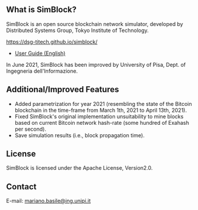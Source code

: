 ## What is SimBlock?

SimBlock is an open source blockchain network simulator, developed by Distributed Systems Group, Tokyo Institute of Technology.

https://dsg-titech.github.io/simblock/

- [User Guide (English)](https://github.com/Unipisa/SimBlock/blob/main/docs/en/usage.md)


In June 2021, SimBlock has been improved by University of Pisa, Dept. of Ingegneria dell'Informazione.

## Additional/Improved Features
- Added parametrization for year 2021 (resembling the state of the Bitcoin blockchain in the time-frame from March 1th, 2021 to April 13th, 2021).
- Fixed SimBlock's original implementation unsuitability to mine blocks based on current Bitcoin network hash-rate (some hundred of Exahash per second).
- Save simulation results (i.e., block propagation time).

## License

SimBlock is licensed under the Apache License, Version2.0.

## Contact

E-mail: mariano.basile@ing.unipi.it
